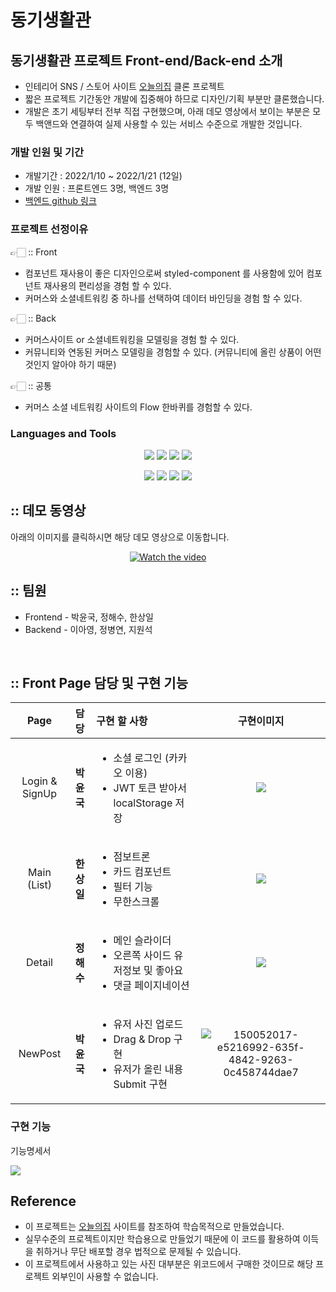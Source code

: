 # 동기생활관

## 동기생활관 프로젝트 Front-end/Back-end 소개

- 인테리어 SNS / 스토어 사이트 [오늘의집](https://ohou.se/) 클론 프로젝트
- 짧은 프로젝트 기간동안 개발에 집중해야 하므로 디자인/기획 부분만 클론했습니다.
- 개발은 초기 세팅부터 전부 직접 구현했으며, 아래 데모 영상에서 보이는 부분은 모두 백앤드와 연결하여 실제 사용할 수 있는 서비스 수준으로 개발한 것입니다.

### 개발 인원 및 기간

- 개발기간 : 2022/1/10 ~ 2022/1/21 (12일)
- 개발 인원 : 프론트엔드 3명, 백엔드 3명
- [백엔드 github 링크](https://github.com/wecode-bootcamp-korea/28-2nd-Barracks-backend)

### 프로젝트 선정이유

👉🏻 :: Front

- 컴포넌트 재사용이 좋은 디자인으로써 styled-component 를 사용함에 있어 컴포넌트 재사용의 편리성을 경험 할 수 있다.
- 커머스와 소셜네트워킹 중 하나를 선택하여 데이터 바인딩을 경험 할 수 있다.

👉🏻 :: Back

- 커머스사이트 or 소셜네트워킹을 모델링을 경험 할 수 있다.
- 커뮤니티와 연동된 커머스 모델링을 경험할 수 있다.
  (커뮤니티에 올린 상품이 어떤 것인지 알아야 하기 때문)

👉🏻 :: 공통

- 커머스 소셜 네트워킹 사이트의 Flow 한바퀴를 경험할 수 있다.

### Languages and Tools

<div align=center>

[![](https://img.shields.io/badge/ES6-F7DF1E?logo=javascript&logoColor=white&logoWidth=20)]()
[![](https://img.shields.io/badge/React-61DAFB?logo=react&logoColor=white&logoWidth=20)]()
[![](https://img.shields.io/badge/Hooks-61DAFB?logo=react&logoColor=white&logoWidth=20)]()
[![](https://img.shields.io/badge/Styled_component-DB7093?logo=styled-components&logoColor=white&logoWidth=20)]()

</div>

<div align=center>

[![](https://img.shields.io/badge/Git-F05032?logo=git&logoColor=white&logoWidth=20)]()
[![](https://img.shields.io/badge/GitHub-181717?logo=github&logoColor=white&logoWidth=20)]()
[![](https://img.shields.io/badge/Slack-4A154B?logo=slack&logoColor=white&logoWidth=20)]()
[![](https://img.shields.io/badge/Trello-0079BF?logo=trello&logoColor=white&logoWidth=20)]()

</div>

## :: 데모 동영상

아래의 이미지를 클릭하시면 해당 데모 영상으로 이동합니다.

<div align="center">

[![Watch the video](https://img.youtube.com/vi/VWbA-JcUxvY/hqdefault.jpg)](https://youtu.be/VWbA-JcUxvY)

</div>

## :: 팀원

- Frontend - 박윤국, 정해수, 한상일
- Backend - 이아영, 정병연, 지원석

<br />

## :: Front Page 담당 및 구현 기능

|      Page      |    담당    | 구현 할 사항                                                                          |                                                                        구현이미지                                                                        |
| :------------: | :--------: | :------------------------------------------------------------------------------------ | :------------------------------------------------------------------------------------------------------------------------------------------------------: |
| Login & SignUp | **박윤국** | <ul><li>소셜 로그인 (카카오 이용)<li>JWT 토큰 받아서 localStorage 저장</ul>           |                       ![](https://images.velog.io/images/yunkuk/post/499c534d-7e7b-4c3c-9fd1-dfd1c06f54dc/ezgif-2-e31be84fa5.gif)                        |
|  Main (List)   | **한상일** | <ul><li>점보트론 <li>카드 컴포넌트 <li>필터 기능 <li>무한스크롤 </ul>                 |                       ![](https://images.velog.io/images/yunkuk/post/13138a89-dcaa-4c16-9abe-f972605086c6/ezgif-2-76463ccffc.gif)                        |
|     Detail     | **정해수** | <ul><li>메인 슬라이더 <li>오른쪽 사이드 유저정보 및 좋아요 <li>댓글 페이지네이션</ul> |                       ![](https://images.velog.io/images/yunkuk/post/c121c833-689c-45f6-8c87-b8f90dc5b2bc/ezgif-2-95c459c976.gif)                        |
|    NewPost     | **박윤국** | <ul><li>유저 사진 업로드<li>Drag & Drop 구현<li>유저가 올린 내용 Submit 구현 </ul>    | ![150052017-e5216992-635f-4842-9263-0c458744dae7](https://user-images.githubusercontent.com/53929065/150671791-dd5d71bc-60e4-40bf-9883-d55686077d04.gif) |

### 구현 기능

기능명세서

![](https://images.velog.io/images/yunkuk/post/a91afb50-bfc9-46ea-9039-4ba5020b77d2/image.png)

## Reference

- 이 프로젝트는 [오늘의집](https://ohou.se/) 사이트를 참조하여 학습목적으로 만들었습니다.
- 실무수준의 프로젝트이지만 학습용으로 만들었기 때문에 이 코드를 활용하여 이득을 취하거나 무단 배포할 경우 법적으로 문제될 수 있습니다.
- 이 프로젝트에서 사용하고 있는 사진 대부분은 위코드에서 구매한 것이므로 해당 프로젝트 외부인이 사용할 수 없습니다.
